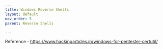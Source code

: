 ```yaml
---
title: Windows Reverse Shells
layout: default
nav_order: 5
parent: Reverse Shells

---
```


Reference - https://www.hackingarticles.in/windows-for-pentester-certutil/